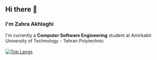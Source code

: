 ## Hi there 👋

<!--
**zahraakhlaghi/zahraakhlaghi** is a ✨ _special_ ✨ repository because its `README.md` (this file) appears on your GitHub profile.

Here are some ideas to get you started:

- 🔭 I’m currently working on ...
- 🌱 I’m currently learning ...
- 👯 I’m looking to collaborate on ...
- 🤔 I’m looking for help with ...
- 💬 Ask me about ...
- 📫 How to reach me: ...
- 😄 Pronouns: ...
- ⚡ Fun fact: ...
-->
### I'm **Zahra Akhlaghi**
I'm currently a **Computer Software Engineering** student at Amirkabir University of Technology - Tehran Polytechnic<br/><br/>
[![Top Langs](https://github-readme-stats.vercel.app/api/top-langs/?username=zahraakhlaghi&show_icons=true&theme=gruvbox&&langs_count=10&layout=compact)](https://github.com/zahraakhlaghi/zahraakhlaghi)<br/>
